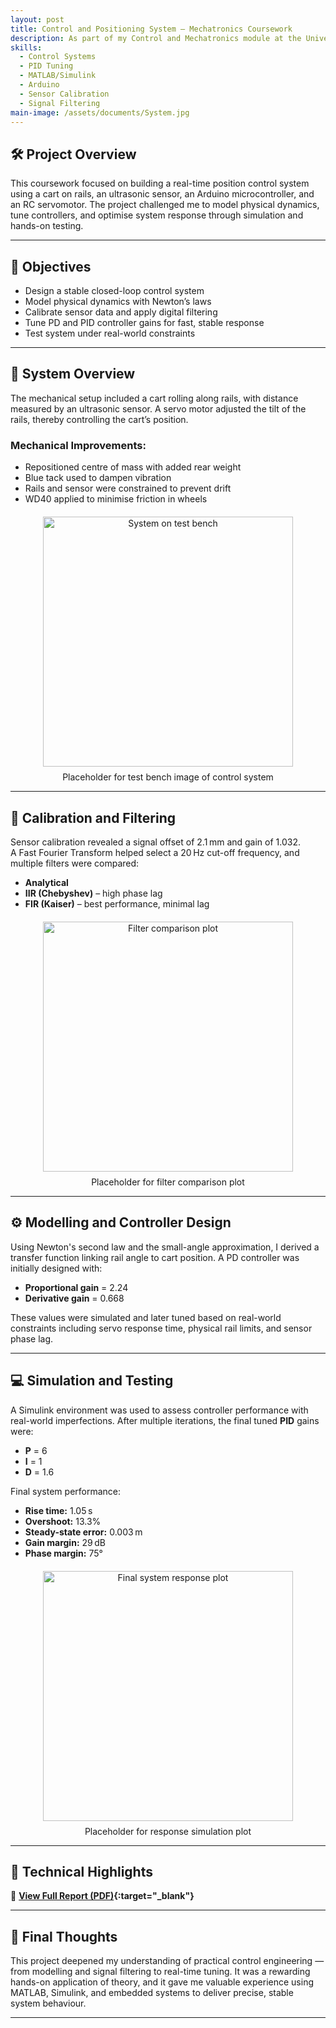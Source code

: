 ```yaml
---
layout: post
title: Control and Positioning System – Mechatronics Coursework
description: As part of my Control and Mechatronics module at the University of Bath, I designed, simulated, and tested a closed-loop control system to balance a cart on rails using real-time feedback and tuned PID control.
skills: 
  - Control Systems
  - PID Tuning
  - MATLAB/Simulink
  - Arduino
  - Sensor Calibration
  - Signal Filtering
main-image: /assets/documents/System.jpg
---
```


## 🛠️ Project Overview

This coursework focused on building a real-time position control system using a cart on rails, an ultrasonic sensor, an Arduino microcontroller, and an RC servomotor. The project challenged me to model physical dynamics, tune controllers, and optimise system response through simulation and hands-on testing.

---

## 🎯 Objectives

- Design a stable closed-loop control system  
- Model physical dynamics with Newton’s laws  
- Calibrate sensor data and apply digital filtering  
- Tune PD and PID controller gains for fast, stable response  
- Test system under real-world constraints

---

## 🧪 System Overview

The mechanical setup included a cart rolling along rails, with distance measured by an ultrasonic sensor. A servo motor adjusted the tilt of the rails, thereby controlling the cart’s position.

### Mechanical Improvements:
- Repositioned centre of mass with added rear weight  
- Blue tack used to dampen vibration  
- Rails and sensor were constrained to prevent drift  
- WD40 applied to minimise friction in wheels

<div style="text-align: center; margin-top: 20px;">
  <img src="/assets/documents/positioning_system_placeholder.jpg" style="height: 400px; object-fit: cover;" alt="System on test bench">
  <p style="margin-top: 8px;">Placeholder for test bench image of control system</p>
</div>

---

## 📐 Calibration and Filtering

Sensor calibration revealed a signal offset of 2.1 mm and gain of 1.032.  
A Fast Fourier Transform helped select a 20 Hz cut-off frequency, and multiple filters were compared:
- **Analytical**
- **IIR (Chebyshev)** – high phase lag  
- **FIR (Kaiser)** – best performance, minimal lag  

<div style="text-align: center; margin-top: 20px;">
  <img src="/assets/documents/filter_comparison_placeholder.jpg" style="height: 400px; object-fit: cover;" alt="Filter comparison plot">
  <p style="margin-top: 8px;">Placeholder for filter comparison plot</p>
</div>

---

## ⚙️ Modelling and Controller Design

Using Newton's second law and the small-angle approximation, I derived a transfer function linking rail angle to cart position. A PD controller was initially designed with:
- **Proportional gain** = 2.24  
- **Derivative gain** = 0.668  

These values were simulated and later tuned based on real-world constraints including servo response time, physical rail limits, and sensor phase lag.

---

## 💻 Simulation and Testing

A Simulink environment was used to assess controller performance with real-world imperfections. After multiple iterations, the final tuned **PID** gains were:
- **P** = 6  
- **I** = 1  
- **D** = 1.6  

Final system performance:
- **Rise time:** 1.05 s  
- **Overshoot:** 13.3%  
- **Steady-state error:** 0.003 m  
- **Gain margin:** 29 dB  
- **Phase margin:** 75°  

<div style="text-align: center; margin-top: 20px;">
  <img src="/assets/documents/simulated_response_placeholder.jpg" style="height: 400px; object-fit: cover;" alt="Final system response plot">
  <p style="margin-top: 8px;">Placeholder for response simulation plot</p>
</div>

---

## 📘 Technical Highlights

📄 **[View Full Report (PDF)](/assets/documents/er909_control_coursework.pdf){:target="_blank"}**

---

## 💬 Final Thoughts

This project deepened my understanding of practical control engineering — from modelling and signal filtering to real-time tuning. It was a rewarding hands-on application of theory, and it gave me valuable experience using MATLAB, Simulink, and embedded systems to deliver precise, stable system behaviour.

---


